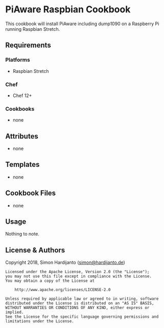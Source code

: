 # PiAware Raspbian Cookbook

This cookbook will install PiAware including dump1090 on a Raspberry Pi running Raspbian Stretch.

## Requirements

### Platforms

- Raspbian Stretch

### Chef

- Chef 12+

### Cookbooks

- none

## Attributes

- none

## Templates

- none

## Cookbook Files

- none

## Usage

Nothing to note.

## License & Authors

Copyright 2018, Simon Hardijanto ([simon@hardijanto.de](mailto:simon@hardijanto.de))

```text
Licensed under the Apache License, Version 2.0 (the "License");
you may not use this file except in compliance with the License.
You may obtain a copy of the License at

    http://www.apache.org/licenses/LICENSE-2.0

Unless required by applicable law or agreed to in writing, software
distributed under the License is distributed on an "AS IS" BASIS,
WITHOUT WARRANTIES OR CONDITIONS OF ANY KIND, either express or implied.
See the License for the specific language governing permissions and
limitations under the License.